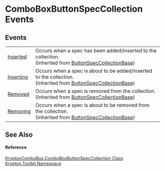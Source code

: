 # ComboBoxButtonSpecCollection Events




## Events
<table>
<tr>
<td><a href="e9d02172-dbad-5c74-b85e-4aa1d8d8f3fe.md">Inserted</a></td>
<td>Occurs when a spec has been added/inserted to the collection.<br />(Inherited from <a href="b2d666e2-6a3d-ffbf-f115-af56bd76b9f0.md">ButtonSpecCollectionBase</a>)</td></tr>
<tr>
<td><a href="8adba6fb-6e0f-9a59-e4d5-ea0acad0a0c3.md">Inserting</a></td>
<td>Occurs when a spec is about to be added/inserted to the collection.<br />(Inherited from <a href="b2d666e2-6a3d-ffbf-f115-af56bd76b9f0.md">ButtonSpecCollectionBase</a>)</td></tr>
<tr>
<td><a href="3184081c-235f-13fe-7fd0-0c21001b2c7a.md">Removed</a></td>
<td>Occurs when a spec is removed from the collection.<br />(Inherited from <a href="b2d666e2-6a3d-ffbf-f115-af56bd76b9f0.md">ButtonSpecCollectionBase</a>)</td></tr>
<tr>
<td><a href="ffd3b463-ccc3-5932-24fe-a9e77035805f.md">Removing</a></td>
<td>Occurs when a spec is about to be removed from the collection.<br />(Inherited from <a href="b2d666e2-6a3d-ffbf-f115-af56bd76b9f0.md">ButtonSpecCollectionBase</a>)</td></tr>
</table>

## See Also


#### Reference
<a href="83fe215d-0967-e003-3060-825726cf95b0.md">KryptonComboBox.ComboBoxButtonSpecCollection Class</a>  
<a href="79d2eac2-21f4-54ff-7552-b20c33c30600.md">Krypton.Toolkit Namespace</a>  
